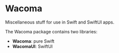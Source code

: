 # Wacoma

Miscellaneous stuff for use in Swift and SwiftUI apps.

The Wacoma package contains two libraries:
 * **Wacoma**: pure Swift
 * **WacomaUI**: SwiftUI 
